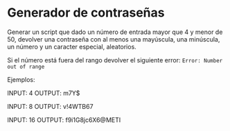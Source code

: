 # Generador de contraseñas

Generar un script que dado un número de entrada mayor que 4 y menor de 50, devolver una contraseña con al menos una mayúscula, una minúscula, un número y un caracter especial, aleatorios.

Si el número está fuera del rango devolver el siguiente error: `Error: Number out of range`

Ejemplos:

INPUT: 4
OUTPUT: m7Y$

INPUT: 8
OUTPUT: v!4WTB67

INPUT: 16
OUTPUT: f9i1G8jc6X6@METI
